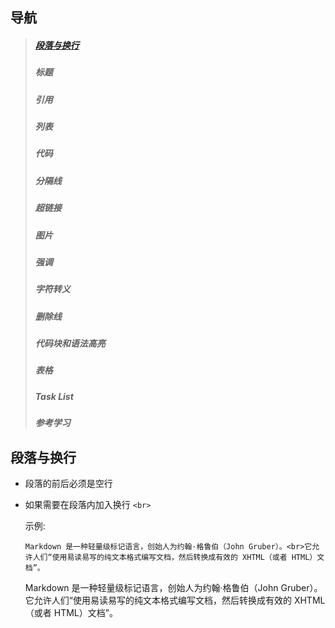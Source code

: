 ##  导航
> #####  [段落与换行](#段落与换行)
> #####  标题
> #####  引用
> #####  列表
> #####  代码
> #####  分隔线
> #####  超链接
> #####  图片
> #####  强调
> #####  字符转义
> #####  删除线
> #####  代码块和语法高亮
> #####  表格
> #####  Task List
> #####
> #####
> #####
> #####
> #####
> #####
> #####
> #####  参考学习


## 段落与换行
+ 段落的前后必须是空行  
  
+ 如果需要在段落内加入换行 `<br>`

    示例:
    
    ```
    Markdown 是一种轻量级标记语言，创始人为约翰·格鲁伯（John Gruber）。<br>它允许人们“使用易读易写的纯文本格式编写文档，然后转换成有效的 XHTML（或者 HTML）文档”。
    ```
    Markdown 是一种轻量级标记语言，创始人为约翰·格鲁伯（John Gruber）。<br>它允许人们“使用易读易写的纯文本格式编写文档，然后转换成有效的 XHTML（或者 HTML）文档”。
        
    
  



 









































